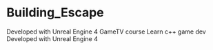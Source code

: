 # Building_Escape

Developed with Unreal Engine 4
GameTV course Learn c++ game dev Developed with Unreal Engine 4

